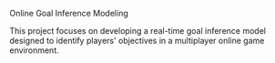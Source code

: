 Online Goal Inference Modeling

This project focuses on developing a real-time goal inference model designed to identify players' objectives in a multiplayer online game environment. 
